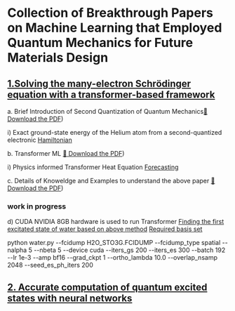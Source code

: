 # Collection of Breakthrough Papers on Machine Learning that Employed Quantum Mechanics for Future Materials Design


## [1.Solving the many-electron Schrödinger equation with a transformer-based framework](https://www.nature.com/articles/s41467-025-63219-2)


a. Brief Introduction of Second Quantization of Quantum Mechanics[📄 Download the PDF](https://github.com/ph7klw76/intelligent_QM/blob/main/2nd%20quantization%20of%20QM2.pdf))


i) Exact ground-state energy of the Helium atom from a second-quantized electronic [Hamiltonian](https://github.com/ph7klw76/intelligent_QM/blob/main/ground-state-energy-of-the%20Helium.py)

b. Transformer ML [📄 Download the PDF](https://github.com/ph7klw76/intelligent_QM/blob/main/Transformer%20ML.pdf))

i) Physics informed Transformer Heat Equation [Forecasting](transformer_heat.py)

c. Details of Knoweldge and Examples to understand the above paper [📄 Download the PDF](https://github.com/ph7klw76/intelligent_QM/blob/main/Solving%20the%20many-electron%20Schr%C3%B6dinger%20equation%20with%20a%20transformer-based.pdf))



### work in progress
d) CUDA NVIDIA 8GB hardware is used to run Transformer
[Finding the first excitated state of water based on above method](water.py)          [Required basis set](basis.py)


python water.py --fcidump H2O_STO3G.FCIDUMP --fcidump_type spatial --nalpha 5 --nbeta 5 --device cuda --iters_gs 200 --iters_es 300 --batch 192 --lr 1e-3 --amp bf16 --grad_ckpt 1 --ortho_lambda 10.0 --overlap_nsamp 2048 --seed_es_ph_iters 200

## [2. Accurate computation of quantum excited states with neural networks](https://www.science.org/doi/10.1126/science.adn0137)
